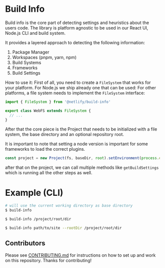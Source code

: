 # Build Info

Build info is the core part of detecting settings and heuristics about the users code. The library is platform agnostic
to be used in our React UI, Node.js CLI and build system.

It provides a layered approach to detecting the following information:

1. Package Manager
2. Workspaces (pnpm, yarn, npm)
3. Build Systems
4. Frameworks
5. Build Settings

How to use it: First of all, you need to create a `FileSystem` that works for your platform. For Node.js we ship already
one that can be used: For other platforms, a file system needs to implement the `FileSystem` interface:

```typescript
import { FileSystem } from '@netlify/build-info'

export class WebFS extends FileSystem {
  // ...
}
```

After that the core piece is the Project that needs to be initialized with a file system, the base directory and an
optional repository root.

It is important to note that setting a node version is important for some frameworks to load the correct plugins.

```typescript
const project = new Project(fs, baseDir, root).setEnvironment(process.env).setNodeVersion(process.version)
```

after that on the project, we can call multiple methods like `getBuildSettings` which is running all the other steps as
well.

# Example (CLI)

```bash
# will use the current working directory as base directory
$ build-info

$ build-info /project/root/dir

$ build-info path/to/site --rootDir /project/root/dir

```

## Contributors

Please see [CONTRIBUTING.md](./CONTRIBUTING.md) for instructions on how to set up and work on this repository. Thanks
for contributing!

